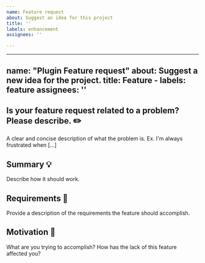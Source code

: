```yaml
---
name: Feature request
about: Suggest an idea for this project
title: ''
labels: enhancement
assignees: ''

---
```


---
name: "Plugin Feature request"
about: Suggest a new idea for the project.
title: Feature -
labels: feature
assignees: ''
---

## Is your feature request related to a problem? Please describe. ✏️
A clear and concise description of what the problem is. Ex. I'm always frustrated when [...]

## Summary 💡
Describe how it should work. 

## Requirements 🌈
Provide a description of the requirements the feature should accomplish. 

## Motivation 🔦
What are you trying to accomplish? How has the lack of this feature affected you?
